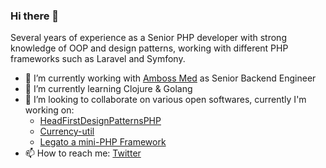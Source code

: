 ### Hi there 👋

Several years of experience as a Senior PHP developer with strong knowledge of OOP and design patterns, working with different PHP frameworks such as Laravel and Symfony. 

- 🔭 I’m currently working with [Amboss Med](https://amboss.com) as Senior Backend Engineer 
- 🌱 I’m currently learning Clojure & Golang
- 👯 I’m looking to collaborate on various open softwares, currently I'm working on:
  - [HeadFirstDesignPatternsPHP](https://github.com/terdia/HeadFirstDesignPatternsPHP) 
  - [Currency-util](https://github.com/terdia/currency-util) 
  - [Legato a mini-PHP Framework](https://github.com/terdia/legato-framework) 
- 📫 How to reach me: [Twitter](https://twitter.com/terdia07)

<!--
**terdia/terdia** is a ✨ _special_ ✨ repository because its `README.md` (this file) appears on your GitHub profile.

Here are some ideas to get you started:

- 🔭 I’m currently working on ...
- 🌱 I’m currently learning ...
- 👯 I’m looking to collaborate on ...
- 🤔 I’m looking for help with ...
- 💬 Ask me about ...
- 📫 How to reach me: ...
- 😄 Pronouns: ...
- ⚡ Fun fact: ...
-->
